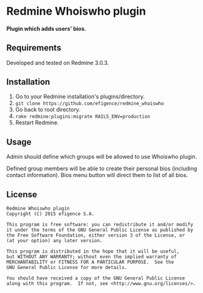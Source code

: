# Redmine Whoiswho plugin

#### Plugin which adds users' bios.

## Requirements

Developed and tested on Redmine 3.0.3.

## Installation

1. Go to your Redmine installation's plugins/directory.
2. `git clone https://github.com/efigence/redmine_whoiswho`
3. Go back to root directory.
4. `rake redmine:plugins:migrate RAILS_ENV=production`
5. Restart Redmine.

## Usage

Admin should define which groups will be allowed to use Whoiswho plugin.

Defined group members will be able to create their personal bios (including contact information). Bios menu button will direct them to list of all bios.


## License

    Redmine Whoiswho plugin
    Copyright (C) 2015 efigence S.A.

    This program is free software: you can redistribute it and/or modify
    it under the terms of the GNU General Public License as published by
    the Free Software Foundation, either version 3 of the License, or
    (at your option) any later version.

    This program is distributed in the hope that it will be useful,
    but WITHOUT ANY WARRANTY; without even the implied warranty of
    MERCHANTABILITY or FITNESS FOR A PARTICULAR PURPOSE.  See the
    GNU General Public License for more details.

    You should have received a copy of the GNU General Public License
    along with this program.  If not, see <http://www.gnu.org/licenses/>.
